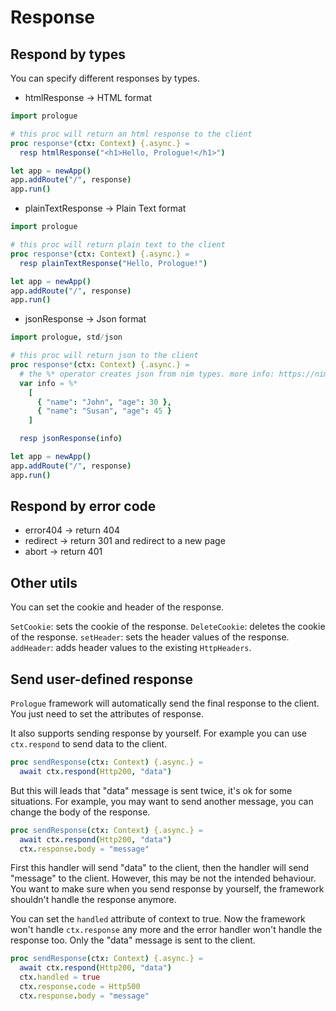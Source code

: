 # Response

## Respond by types

You can specify different responses by types.
- htmlResponse -> HTML format
```nim
import prologue

# this proc will return an html response to the client
proc response*(ctx: Context) {.async.} =
  resp htmlResponse("<h1>Hello, Prologue!</h1>")

let app = newApp()
app.addRoute("/", response)
app.run()
```
- plainTextResponse -> Plain Text format
```nim
import prologue

# this proc will return plain text to the client
proc response*(ctx: Context) {.async.} =
  resp plainTextResponse("Hello, Prologue!")

let app = newApp()
app.addRoute("/", response)
app.run()
```
- jsonResponse -> Json format
```nim
import prologue, std/json

# this proc will return json to the client
proc response*(ctx: Context) {.async.} =
  # the %* operator creates json from nim types. more info: https://nim-lang.org/docs/json.html
  var info = %* 
    [
      { "name": "John", "age": 30 },
      { "name": "Susan", "age": 45 }
    ]

  resp jsonResponse(info)

let app = newApp()
app.addRoute("/", response)
app.run()
```

## Respond by error code

- error404 -> return 404
- redirect -> return 301 and redirect to a new page
- abort -> return 401

## Other utils

You can set the cookie and header of the response.

`SetCookie`: sets the cookie of the response.
`DeleteCookie`: deletes the cookie of the response.
`setHeader`: sets the header values of the response.
`addHeader`: adds header values to the existing `HttpHeaders`.

## Send user-defined response

`Prologue` framework will automatically send the final response to the client. You just need to set the attributes of response.

It also supports sending response by yourself. For example you can use `ctx.respond` to send data to the client.

```nim
proc sendResponse(ctx: Context) {.async.} =
  await ctx.respond(Http200, "data")
```

But this will leads that "data" message is sent twice, it's ok for some situations. For example, you may want to send another message, you can change the body of the response. 

```nim
proc sendResponse(ctx: Context) {.async.} =
  await ctx.respond(Http200, "data")
  ctx.response.body = "message"
```

First this handler will send "data" to the client, then the handler will send "message" to the client. However, this may be not the intended behaviour. You want to make sure when you send response by yourself, the framework shouldn't handle the response anymore.

You can set the `handled` attribute of context to true. Now the framework won't handle `ctx.response` any more and the error handler won't handle the response too. Only the "data" message is sent to the client.

```nim
proc sendResponse(ctx: Context) {.async.} =
  await ctx.respond(Http200, "data")
  ctx.handled = true
  ctx.response.code = Http500
  ctx.response.body = "message"
```
